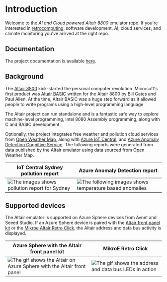 # Introduction

Welcome to the _AI and Cloud powered Altair 8800_ emulator repo. If you're interested in [retrocomputing](https://en.wikipedia.org/wiki/Retrocomputing), software development, AI, cloud services, and climate monitoring you've arrived at the right repo.

## Documentation

The project documentation is available [here](https://gloveboxes.github.io/altair_8800_docs/).

## Background

The [Altair 8800](https://en.wikipedia.org/wiki/Altair_8800?azure-portal=true) kick-started the personal computer revolution. Microsoft's first product was [Altair BASIC](https://en.wikipedia.org/wiki/Altair_BASIC?azure-portal=true) written for the Altair 8800 by Bill Gates and Paul Allen. At the time, Altair BASIC was a huge step forward as it allowed people to write programs using a high-level programming language.

The Altair project can run standalone and is a fantastic safe way to explore machine-level programming, Intel 8080 Assembly programming, along with C and BASIC development.

Optionally, the project integrates free weather and pollution cloud services from [Open Weather Map](http://openweathermap.org), along with [Azure IoT Central](https://azure.microsoft.com/en-au/services/iot-central/), and [Azure Anomaly Detection Cognitive Service](https://azure.microsoft.com/services/cognitive-services/anomaly-detector/). The following reports were generated from data published by the Altair emulator using data sourced from Open Weather Map.

| IoT Central Sydney pollution report | Azure Anomaly Detection report|
|------|-----|
| ![The images shows pollution report for Sydney](https://github.com/AzureSphereCloudEnabledAltair8800/AzureSphereAltair8800_V2/wiki/media/iot_central_pollution_report.png) | ![The following images shows temperature based anomalies](https://github.com/AzureSphereCloudEnabledAltair8800/AzureSphereAltair8800_V2/wiki/media/univariate-anomalies.png) |

## Supported devices

The Altair emulator is supported on Azure Sphere devices from Avnet and Seeed Studio. If an Azure Sphere device is paired with the [Altair front panel kit](https://github.com/AzureSphereCloudEnabledAltair8800/AzureSphereAltair8800.Hardware) or the [Mikroe Altair Retro Click](https://www.mikroe.com/blog/8800-retro-click), the Altair address and data bus activity is displayed.

| Azure Sphere with the Altair front panel kit | MikroE Retro Click |
|--|--|
| ![The gif shows the Altair on Azure Sphere with the Altair front panel](https://github.com/AzureSphereCloudEnabledAltair8800/AzureSphereAltair8800_V2/wiki/media/altair_on_sphere.gif) | ![The gif shows the address and data bus LEDs in action](https://github.com/AzureSphereCloudEnabledAltair8800/AzureSphereAltair8800_V2/wiki/media/avnet_retro_click.gif) |
